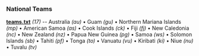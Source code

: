 

### National Teams


**[teams.txt](teams.txt)** _(17)_ -- 
Australia _(au)_ •
Guam _(gu)_ •
Northern Mariana Islands _(mp)_ •
American Samoa _(as)_ •
Cook Islands _(ck)_ •
Fiji _(fj)_ •
New Caledonia _(nc)_ •
New Zealand _(nz)_ •
Papua New Guinea _(pg)_ •
Samoa _(ws)_ •
Solomon Islands _(sb)_ •
Tahiti _(pf)_ •
Tonga _(to)_ •
Vanuatu _(vu)_ •
Kiribati _(ki)_ •
Niue _(nu)_ •
Tuvalu _(tv)_




